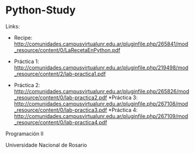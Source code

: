 # Python-Study

Links: 

* Recipe:
http://comunidades.campusvirtualunr.edu.ar/pluginfile.php/265841/mod_resource/content/0/LaRecetaEnPython.pdf

* Práctica 1:
http://comunidades.campusvirtualunr.edu.ar/pluginfile.php/219498/mod_resource/content/2/lab-practica1.pdf
* Práctica 2:
http://comunidades.campusvirtualunr.edu.ar/pluginfile.php/265826/mod_resource/content/0/lab-practica2.pdf
*Práctica 3:
http://comunidades.campusvirtualunr.edu.ar/pluginfile.php/267108/mod_resource/content/0/lab-practica3.pdf
*Práctica 4:
http://comunidades.campusvirtualunr.edu.ar/pluginfile.php/267109/mod_resource/content/0/lab-practica4.pdf

Programación II

Universidade Nacional de Rosario

